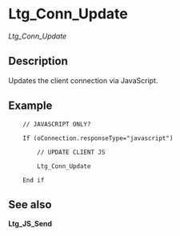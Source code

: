 ﻿ <!--
    Ltg_Conn_Update
    
    Updates the client connection via JavaScript.
 -->
 
# Ltg_Conn_Update

*Ltg_Conn_Update*

## Description

Updates the client connection via JavaScript.

## Example

```4d
    // JAVASCRIPT ONLY?
    
    If (oConnection.responseType="javascript")
						
        // UPDATE CLIENT JS

        Ltg_Conn_Update
						
    End if 
```


## See also

**Ltg_JS_Send**